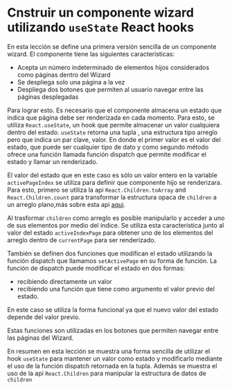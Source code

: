 # Cnstruir un componente wizard utilizando `useState` React hooks

En esta lección se define una primera versión sencilla de un componente wizard.
El componente tiene las siguientes características:
* Acepta un número indeterminado de elementos hijos considerados como páginas dentro del Wizard 
* Se despliega solo una página a la vez
* Despliega dos botones que permiten al usuario navegar entre las páginas desplegadas

Para lograr esto. Es necesario que el componente almacena un estado que indica que página debe ser renderizada en cada momento. Para esto,  se utiliza `React.useState`, un hook que permite almacenar un valor cualquiera dentro del estado.
`useState` retorna una tupla , una estructura tipo arreglo pero que indica un par clave, valor. En donde el primer valor es el valor del estado, que puede ser cualquier tipo de dato y como segundo método ofrece una función llamada función dispatch que permite modificar el estado y llamar un renderizado.

 El valor del estado que en este caso es sólo un valor entero en la variable `activePageIndex` se utiliza para definir que componente hijo se renderizara.
Para esto, primero se utiliza la api `React.Children.toArray` and `React.Children.count` para transformar la estructura opaca de `children` a un arreglo plano,más sobre esta api [aqui](https://es.reactjs.org/docs/react-api.html).

Al trasformar `children` como arreglo es posible manipularlo y acceder a uno de sus elementos por medio del índice. Se utiliza esta característica junto al valor del estado `activeIndexPage` para obtener uno de los elementos del arreglo dentro de `currentPage` para ser renderizado.

También se definen dos funciones que modifican el estado utilizando la función dispatch que llamamos `setActivePage` en su forma de función.
La función de dispatch puede modificar el estado en dos formas:
* recibiendo directamente un valor
* recibiendo una función que tiene como argumento el valor previo del estado.

En este caso se utiliza la forma funcional ya que el nuevo valor del estado depende del valor previo.

Estas funciones son utilizadas en los botones que permiten navegar entre las páginas del Wizard.


En resumen en esta lección se muestra una forma sencilla de utilizar el hook `useState` para mantener un valor como estado y modificarlo mediante el uso de la función dispatch retornada en la tupla.
Además se muestra el uso de la api `React.Children` para manipular la estructura de datos de `children`
